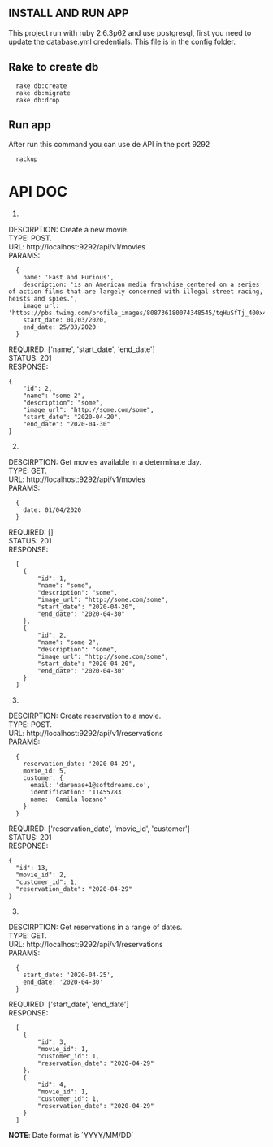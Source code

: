 ## INSTALL AND RUN APP

This project run with ruby 2.6.3p62 and use postgresql, first you need to update the database.yml credentials. This file is in the config folder.

## Rake to create db

```
  rake db:create  
  rake db:migrate  
  rake db:drop  
```

## Run app
 
After run this command you can use de API in the port 9292

```
  rackup
```

# API DOC

1. 
DESCIRPTION: Create a new movie.  
TYPE: POST.  
URL: http://localhost:9292/api/v1/movies   
PARAMS:  
```
  {
    name: 'Fast and Furious',
    description: 'is an American media franchise centered on a series of action films that are largely concerned with illegal street racing, heists and spies.',
    image_url: 'https://pbs.twimg.com/profile_images/808736180074348545/tqHuSfTj_400x400.jpg',
    start_date: 01/03/2020,
    end_date: 25/03/2020
  }
````
REQUIRED: ['name', 'start_date', 'end_date']  
STATUS: 201  
RESPONSE:

````
{
    "id": 2,
    "name": "some 2",
    "description": "some",
    "image_url": "http://some.com/some",
    "start_date": "2020-04-20",
    "end_date": "2020-04-30"
}
````

2. 
DESCIRPTION: Get movies available in a determinate day.  
TYPE: GET.  
URL: http://localhost:9292/api/v1/movies  
PARAMS:   
```
  {
    date: 01/04/2020
  }
````
REQUIRED: []  
STATUS: 201  
RESPONSE:

````
  [
    {
        "id": 1,
        "name": "some",
        "description": "some",
        "image_url": "http://some.com/some",
        "start_date": "2020-04-20",
        "end_date": "2020-04-30"
    },
    {
        "id": 2,
        "name": "some 2",
        "description": "some",
        "image_url": "http://some.com/some",
        "start_date": "2020-04-20",
        "end_date": "2020-04-30"
    }
  ]
````

3. 
DESCIRPTION: Create reservation to a movie.  
TYPE: POST.  
URL: http://localhost:9292/api/v1/reservations  
PARAMS:   
```
  {
    reservation_date: '2020-04-29',
    movie_id: 5,
    customer: {
      email: 'darenas+1@softdreams.co',
      identification: '11455783'
      name: 'Camila lozano'
    }
  }
````
REQUIRED: ['reservation_date', 'movie_id', 'customer']  
STATUS: 201  
RESPONSE:

````
{
  "id": 13,
  "movie_id": 2,
  "customer_id": 1,
  "reservation_date": "2020-04-29"
}
````

3. 
DESCIRPTION: Get reservations in a range of dates.  
TYPE: GET.  
URL: http://localhost:9292/api/v1/reservations    
PARAMS:    
```
  {
    start_date: '2020-04-25',
    end_date: '2020-04-30'
  }
````
REQUIRED: ['start_date', 'end_date']    
RESPONSE:  

````
  [
    {
        "id": 3,
        "movie_id": 1,
        "customer_id": 1,
        "reservation_date": "2020-04-29"
    },
    {
        "id": 4,
        "movie_id": 1,
        "customer_id": 1,
        "reservation_date": "2020-04-29"
    }
  ]
````

**NOTE**: Date format is ´YYYY/MM/DD´
